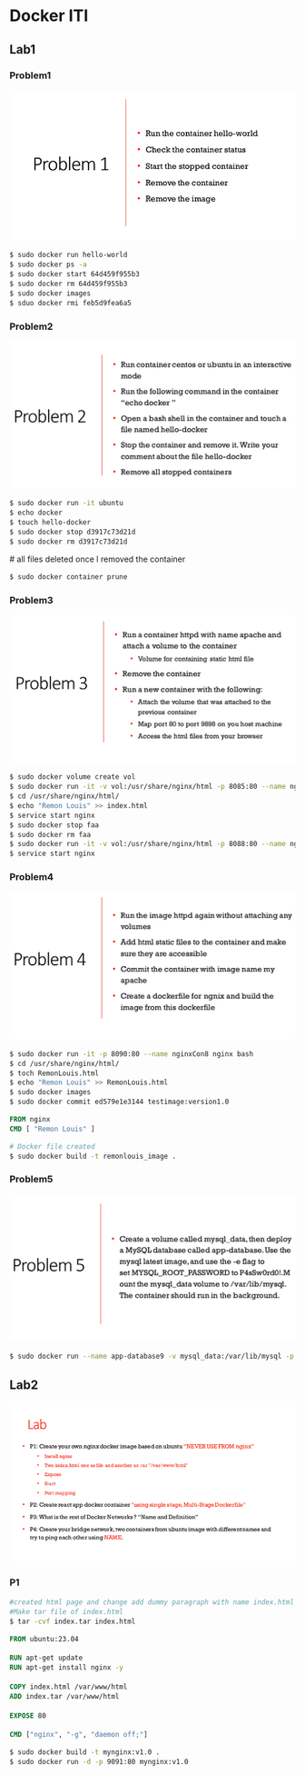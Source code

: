 # Docker ITI

## Lab1

### Problem1

![plot](./images/Screenshot%20from%202022-12-28%2013-14-58.png)


```bash
$ sudo docker run hello-world
$ sudo docker ps -a
$ sudo docker start 64d459f955b3
$ sudo docker rm 64d459f955b3
$ sudo docker images
$ sduo docker rmi feb5d9fea6a5
```


### Problem2

![plot](images/Screenshot%20from%202022-12-28%2013-16-04.png)


```bash
$ sudo docker run -it ubuntu
$ echo docker
$ touch hello-docker
$ sudo docker stop d3917c73d21d
$ sudo docker rm d3917c73d21d
```
\# all files deleted once I removed the container

```bash
$ sudo docker container prune
```


### Problem3

![plot](./images/Screenshot%20from%202022-12-28%2013-16-32.png)


```bash
$ sudo docker volume create vol
$ sudo docker run -it -v vol:/usr/share/nginx/html -p 8085:80 --name nginxCon5 nginx bash
$ cd /usr/share/nginx/html/
$ echo "Remon Louis" >> index.html 
$ service start nginx
$ sudo docker stop faa
$ sudo docker rm faa
$ sudo docker run -it -v vol:/usr/share/nginx/html -p 8088:80 --name nginxCon6 nginx bash
$ service start nginx
```

### Problem4

![plot](./images/Screenshot%20from%202022-12-28%2013-16-58.png)


```bash
$ sudo docker run -it -p 8090:80 --name nginxCon8 nginx bash
$ cd /usr/share/nginx/html/
$ toch RemonLouis.html
$ echo "Remon Louis" >> RemonLouis.html 
$ sudo docker images
$ sudo docker commit ed579e1e3144 testimage:version1.0
```
```Dockerfile
FROM nginx
CMD [ "Remon Louis" ]
```
```bash
# Docker file created
$ sudo docker build -t remonlouis_image .
```
### Problem5

![plot](./images/Screenshot%20from%202022-12-28%2013-17-31.png)

```Bash
$ sudo docker run --name app-database9 -v mysql_data:/var/lib/mysql -p 3040:3306 -e MYSQL_ROOT_PASSWORD=P4sSw0rd0! -d mysql
```


## Lab2

![plot](./images/Screenshot%20from%202022-12-29%2014-57-31.png)

### P1


```Bash
#created html page and change add dummy paragraph with name index.html
#Make tar file of index.html
$ tar -cvf index.tar index.html

```


```Dockerfile
FROM ubuntu:23.04

RUN apt-get update
RUN apt-get install nginx -y

COPY index.html /var/www/html
ADD index.tar /var/www/html

EXPOSE 80

CMD ["nginx", "-g", "daemon off;"]

```

```Bash
$ sudo docker build -t mynginx:v1.0 .
$ sudo docker run -d -p 9091:80 mynginx:v1.0
```